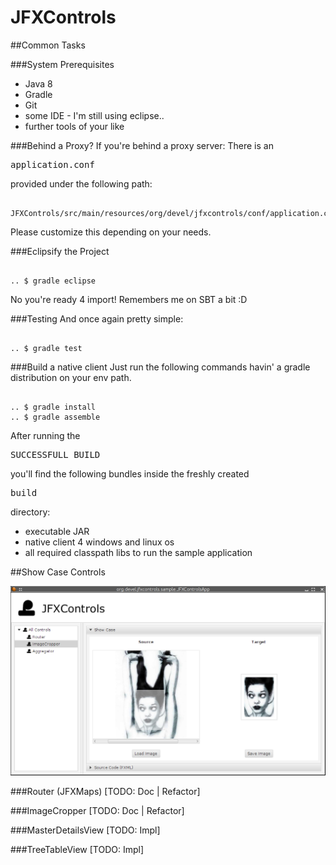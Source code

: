 JFXControls
===========

##Common Tasks

###System Prerequisites
* Java 8
* Gradle
* Git
* some IDE - I'm still using eclipse..
* further tools of your like

###Behind a Proxy?
If you're behind a proxy server: There is an <pre>application.conf</pre> provided under the following path:

<pre><code>
JFXControls/src/main/resources/org/devel/jfxcontrols/conf/application.conf
</code></pre>

Please customize this depending on your needs.

###Eclipsify the Project

<pre><code>
.. $ gradle eclipse
</code></pre>

No you're ready 4 import! Remembers me on SBT a bit :D

###Testing
And once again pretty simple:

<pre><code>
.. $ gradle test
</code></pre>



###Build a native client
Just run the following commands havin' a gradle distribution on your env path.

<pre><code>
.. $ gradle install
.. $ gradle assemble
</code></pre>

After running the <pre>SUCCESSFULL BUILD</pre> you'll find the following bundles inside the freshly created <pre>build</pre> directory:

* executable JAR
* native client 4 windows and linux os
* all required classpath libs to run the sample application

##Show Case Controls

<img src="src/site/screenshots/110214.png" alt="Screenshot (11.02.14)" />

###Router (JFXMaps)
[TODO: Doc | Refactor]

###ImageCropper
[TODO: Doc | Refactor]

###MasterDetailsView
[TODO: Impl]

###TreeTableView
[TODO: Impl]

